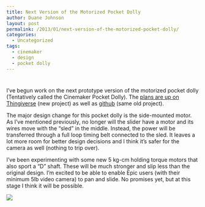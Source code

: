 ```yaml
---
title: Next Version of the Motorized Pocket Dolly
author: Duane Johnson
layout: post
permalink: /2013/01/next-version-of-the-motorized-pocket-dolly/
categories:
  - Uncategorized
tags:
  - cinemaker
  - design
  - pocket dolly
---
```

# 

I’ve begun work on the next prototype version of the motorized pocket dolly (Tentatively called the Cinemaker Pocket Dolly). The [plans are up on Thingiverse][1] (new project) as well as [github][2] (same old project).

 [1]: http://www.thingiverse.com/thing:42521
 [2]: https://github.com/canadaduane/MakerSlider

The major design change for this pocket dolly is the side-mounted motor. As I’ve mentioned previously, no longer will the slider have a motor and its wires move with the “sled” in the middle. Instead, the power will be transferred through a full loop timing belt connected to the sled. It leaves a lot more room for better design decisions and I think it’s safer for the camera as well (nothing to trip over).

I’ve been experimenting with some new 5 kg-cm holding torque motors that also sport a “D” shaft. These will be much stronger and slip less than the original design. I’m excited to be able to enable Epic users (with their minimum 5lb video camera) to pan and slide. No promises yet, but at this stage I think it will be possible.

![][3]

 [3]: https://www.dropbox.com/s/isw1m0kg1yrj1nn/2013-01-15-motor-side-bracket-two-pieces-small.jpg?dl=1